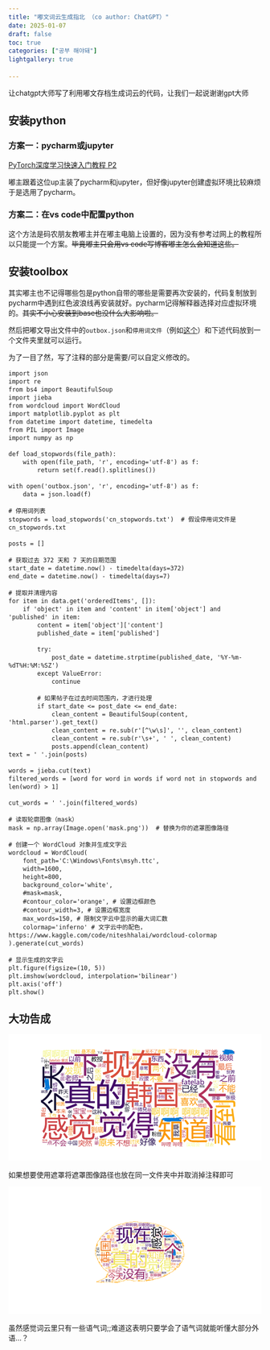 ```yaml
---
title: "嘟文词云生成指北 （co author: ChatGPT）"
date: 2025-01-07
draft: false
toc: true
categories: ["공부 해야돼"]
lightgallery: true

---
```


让chatgpt大师写了利用嘟文存档生成词云的代码，让我们一起说谢谢gpt大师

## 安装python

### 方案一：pycharm或jupyter

[PyTorch深度学习快速入门教程 P2](https://www.bilibili.com/video/BV1hE411t7RN)

嘟主跟着这位up主装了pycharm和jupyter，但好像jupyter创建虚拟环境比较麻烦于是选用了pycharm。

### 方案二：在vs code中配置python

这个方法是码农朋友教嘟主并在嘟主电脑上设置的，因为没有参考过网上的教程所以只能提一个方案。~~毕竟嘟主只会用vs code写博客嘟主怎么会知道这些。~~

## 安装toolbox

其实嘟主也不记得哪些包是python自带的哪些是需要再次安装的，代码复制放到pycharm中遇到红色波浪线再安装就好。pycharm记得解释器选择对应虚拟环境的。~~其实不小心安装到base也没什么大影响啦。~~

然后把嘟文导出文件中的`outbox.json`和`停用词文件`（例如[这个](https://github.com/goto456/stopwords)）和下述代码放到一个文件夹里就可以运行。

为了一目了然，写了注释的部分是需要/可以自定义修改的。

```
import json
import re
from bs4 import BeautifulSoup
import jieba
from wordcloud import WordCloud
import matplotlib.pyplot as plt
from datetime import datetime, timedelta
from PIL import Image
import numpy as np

def load_stopwords(file_path):
    with open(file_path, 'r', encoding='utf-8') as f:
        return set(f.read().splitlines())

with open('outbox.json', 'r', encoding='utf-8') as f:
    data = json.load(f)

# 停用词列表
stopwords = load_stopwords('cn_stopwords.txt')  # 假设停用词文件是 cn_stopwords.txt

posts = []

# 获取过去 372 天和 7 天的日期范围
start_date = datetime.now() - timedelta(days=372)
end_date = datetime.now() - timedelta(days=7)

# 提取并清理内容
for item in data.get('orderedItems', []):
    if 'object' in item and 'content' in item['object'] and 'published' in item:
        content = item['object']['content']
        published_date = item['published'] 

        try:
            post_date = datetime.strptime(published_date, '%Y-%m-%dT%H:%M:%SZ')
        except ValueError:
            continue

        # 如果帖子在过去时间范围内，才进行处理
        if start_date <= post_date <= end_date:
            clean_content = BeautifulSoup(content, 'html.parser').get_text()
            clean_content = re.sub(r'[^\w\s]', '', clean_content) 
            clean_content = re.sub(r'\s+', ' ', clean_content) 
            posts.append(clean_content)
text = ' '.join(posts)

words = jieba.cut(text)
filtered_words = [word for word in words if word not in stopwords and len(word) > 1] 

cut_words = ' '.join(filtered_words)

# 读取轮廓图像（mask）
mask = np.array(Image.open('mask.png'))  # 替换为你的遮罩图像路径

# 创建一个 WordCloud 对象并生成文字云
wordcloud = WordCloud(
    font_path='C:\Windows\Fonts\msyh.ttc',
    width=1600,
    height=800,
    background_color='white',
    #mask=mask,
    #contour_color='orange', # 设置边框颜色
    #contour_width=3, # 设置边框宽度
    max_words=150, # 限制文字云中显示的最大词汇数
    colormap='inferno' # 文字云中的配色，https://www.kaggle.com/code/niteshhalai/wordcloud-colormap
).generate(cut_words)

# 显示生成的文字云
plt.figure(figsize=(10, 5))
plt.imshow(wordcloud, interpolation='bilinear')
plt.axis('off') 
plt.show()
```

## 大功告成

![打码了嘟友id](images/wordcloud.png " ")

如果想要使用遮罩将遮罩图像路径也放在同一文件夹中并取消掉注释即可

![打码了嘟友id(2)](images/wordcloud_mask.png " ")

虽然感觉词云里只有一些语气词;;难道这表明只要学会了语气词就能听懂大部分外语…？
